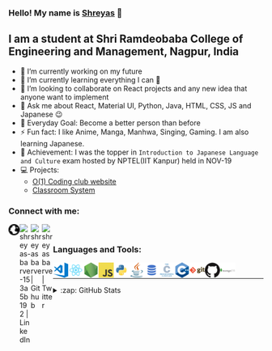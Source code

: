 ### Hello! My name is [Shreyas](https://shreyasbarve.github.io/) 👋

## I am a student at Shri Ramdeobaba College of Engineering and Management, Nagpur, India

- 🔭 I’m currently working on my future
- 🌱 I’m currently learning everything I can 🤣
- 👯 I’m looking to collaborate on React projects and any new idea that anyone want to implement
- 💬 Ask me about React, Material UI, Python, Java, HTML, CSS, JS and Japanese 😉
- 🥅 Everyday Goal: Become a better person than before
- ⚡ Fun fact: I like Anime, Manga, Manhwa, Singing, Gaming. I am also learning Japanese.
- 🥇 Achievement: I was the topper in `Introduction to Japanese Language and Culture` exam hosted by NPTEL(IIT Kanpur) held in NOV-19
- 💻 Projects:
  - [O(1) Coding club website](https://o1codingclub.netlify.app/)
  - [Classroom System](https://learnzillaedu.netlify.app/)

### Connect with me:

[<img align="left" alt="shreyasbarve | Website" width="22px" src="https://raw.githubusercontent.com/iconic/open-iconic/master/svg/globe.svg" />](https://shreyasbarve.github.io/)
[<img align="left" alt="shreyas-barve-153a5b192 | LinkedIn" width="22px" src="https://cdn.jsdelivr.net/npm/simple-icons@v3/icons/linkedin.svg" />](https://www.linkedin.com/in/shreyas-barve-153a5b192/)
[<img align="left" alt="shreyasbarve | Github" width="22px" src="https://cdn.jsdelivr.net/npm/simple-icons@v3/icons/github.svg" />](https://github.com/shreyasbarve)
[<img align="left" alt="shreyasbarve | Twitter" width="22px" src="https://cdn.jsdelivr.net/npm/simple-icons@v3/icons/twitter.svg" />](https://twitter.com/shreyasbarve4)

<br />

### Languages and Tools:

<img align="left" alt="Visual Studio Code" width="30px" src="https://raw.githubusercontent.com/github/explore/80688e429a7d4ef2fca1e82350fe8e3517d3494d/topics/visual-studio-code/visual-studio-code.png" />
<img align="left" alt="React" width="30px" src="https://raw.githubusercontent.com/github/explore/80688e429a7d4ef2fca1e82350fe8e3517d3494d/topics/react/react.png" />
<img align="left" alt="NodeJS" width="30px" src="https://raw.githubusercontent.com/github/explore/80688e429a7d4ef2fca1e82350fe8e3517d3494d/topics/nodejs/nodejs.png" />
<img align="left" alt="JavaScript" width="30px" src="https://raw.githubusercontent.com/github/explore/80688e429a7d4ef2fca1e82350fe8e3517d3494d/topics/javascript/javascript.png" />
<img align="left" alt="Python" width="30px" src="https://raw.githubusercontent.com/github/explore/80688e429a7d4ef2fca1e82350fe8e3517d3494d/topics/python/python.png" />
<img align="left" alt="Java" width="30px" src="https://raw.githubusercontent.com/github/explore/80688e429a7d4ef2fca1e82350fe8e3517d3494d/topics/java/java.png" />
<img align="left" alt="SQL" width="30px" src="https://raw.githubusercontent.com/github/explore/80688e429a7d4ef2fca1e82350fe8e3517d3494d/topics/sql/sql.png" />
<img align="left" alt="C" width="30px" src="https://raw.githubusercontent.com/github/explore/80688e429a7d4ef2fca1e82350fe8e3517d3494d/topics/c/c.png" />
<img align="left" alt="C++" width="30px" src="https://raw.githubusercontent.com/github/explore/80688e429a7d4ef2fca1e82350fe8e3517d3494d/topics/cpp/cpp.png" />
<img align="left" alt="Git" width="30px" src="https://raw.githubusercontent.com/github/explore/80688e429a7d4ef2fca1e82350fe8e3517d3494d/topics/git/git.png" />
<img align="left" alt="Github" width="30px" src="https://raw.githubusercontent.com/github/explore/78df643247d429f6cc873026c0622819ad797942/topics/github/github.png" />
<img align="left" alt="Mongo DB" width="30px" src="https://raw.githubusercontent.com/github/explore/80688e429a7d4ef2fca1e82350fe8e3517d3494d/topics/mongodb/mongodb.png" />

<br />

---

<details>
  <summary>:zap: GitHub Stats</summary>

  <img align="left" alt="shreyasbarve's GitHub Stats" src="https://github-readme-stats.codestackr.vercel.app/api?username=shreyasbarve&show_icons=true&hide_border=true" />

</details>


